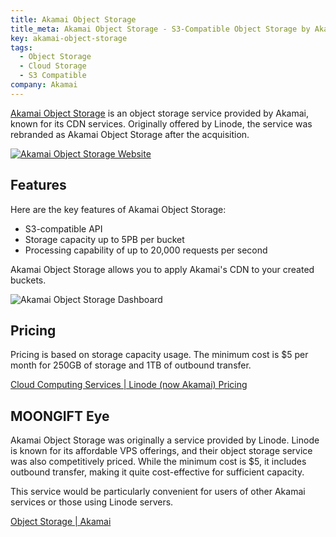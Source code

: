 ```yaml
---
title: Akamai Object Storage
title_meta: Akamai Object Storage - S3-Compatible Object Storage by Akamai
key: akamai-object-storage
tags:
  - Object Storage
  - Cloud Storage
  - S3 Compatible
company: Akamai
---
```


[Akamai Object Storage](https://www.akamai.com/products/object-storage) is an object storage service provided by Akamai, known for its CDN services. Originally offered by Linode, the service was rebranded as Akamai Object Storage after the acquisition.

[![Akamai Object Storage Website](/img/services/akamai-object-storage.jpg)](https://www.akamai.com/products/object-storage)

<!--more-->

## Features

Here are the key features of Akamai Object Storage:

- S3-compatible API
- Storage capacity up to 5PB per bucket
- Processing capability of up to 20,000 requests per second

Akamai Object Storage allows you to apply Akamai's CDN to your created buckets.

![Akamai Object Storage Dashboard](/img/services/akamai-object-storage-2.jpg)

## Pricing

Pricing is based on storage capacity usage. The minimum cost is $5 per month for 250GB of storage and 1TB of outbound transfer.

[Cloud Computing Services | Linode (now Akamai) Pricing](https://www.linode.com/pricing/#object-storage)

## MOONGIFT Eye

Akamai Object Storage was originally a service provided by Linode. Linode is known for its affordable VPS offerings, and their object storage service was also competitively priced. While the minimum cost is $5, it includes outbound transfer, making it quite cost-effective for sufficient capacity.

This service would be particularly convenient for users of other Akamai services or those using Linode servers.

[Object Storage | Akamai](https://www.linode.com/products/object-storage/)